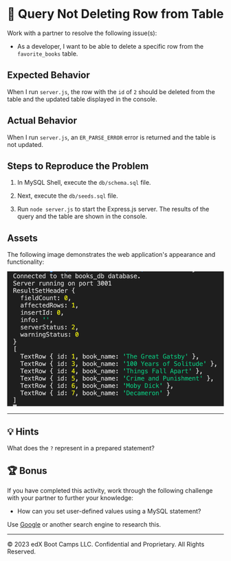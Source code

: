 # 🐛 Query Not Deleting Row from Table

Work with a partner to resolve the following issue(s):

- As a developer, I want to be able to delete a specific row from the `favorite_books` table.

## Expected Behavior

When I run `server.js`, the row with the `id` of `2` should be deleted from the table and the updated table displayed in the console.

## Actual Behavior

When I run `server.js`, an `ER_PARSE_ERROR` error is returned and the table is not updated.

## Steps to Reproduce the Problem

1. In MySQL Shell, execute the `db/schema.sql` file.

2. Next, execute the `db/seeds.sql` file.

3. Run `node server.js` to start the Express.js server. The results of the query and the table are shown in the console.

## Assets

The following image demonstrates the web application's appearance and functionality:

![A successful console log displays results for id values of 1 through 7, but the row with the id of 2 has been deleted.](./assets/image_1.png)

---

## 💡 Hints

What does the `?` represent in a prepared statement?

## 🏆 Bonus

If you have completed this activity, work through the following challenge with your partner to further your knowledge:

- How can you set user-defined values using a MySQL statement?

Use [Google](https://www.google.com) or another search engine to research this.

---

© 2023 edX Boot Camps LLC. Confidential and Proprietary. All Rights Reserved.
